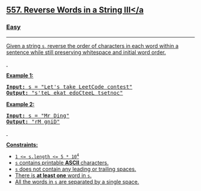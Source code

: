 ​<h2>
  <a href="https://leetcode.com/problems/reverse-words-in-a-string-iii/"
    >557. Reverse Words in a String III</a
  >
</h2>
<h3>Easy</h3>
<hr />
<div>
  <p>
    Given a string <code>s</code>, reverse the order of characters in each word
    within a sentence while still preserving whitespace and initial word order.
  </p>

  <p>&nbsp;</p>
  <p><strong class="example">Example 1:</strong></p>

  <pre><strong>Input:</strong> s = "Let's take LeetCode contest"
<strong>Output:</strong> "s'teL ekat edoCteeL tsetnoc"
</pre>

  <p><strong class="example">Example 2:</strong></p>

  <pre><strong>Input:</strong> s = "Mr Ding"
<strong>Output:</strong> "rM gniD"
</pre>

  <p>&nbsp;</p>
  <p><strong>Constraints:</strong></p>

  <ul>
    <li>
      <code>1 &lt;= s.length &lt;= 5 * 10<sup>4</sup></code>
    </li>
    <li>
      <code>s</code> contains printable <strong>ASCII</strong> characters.
    </li>
    <li><code>s</code> does not contain any leading or trailing spaces.</li>
    <li>There is <strong>at least one</strong> word in <code>s</code>.</li>
    <li>All the words in <code>s</code> are separated by a single space.</li>
  </ul>
</div>

